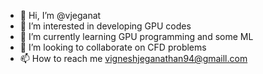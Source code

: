 - 👋 Hi, I’m @vjeganat
- 👀 I’m interested in developing GPU codes
- 🌱 I’m currently learning GPU programming and some ML
- 💞️ I’m looking to collaborate on CFD problems
- 📫 How to reach me vigneshjeganathan94@gmaill.com
